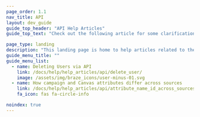 ```yaml
---
page_order: 1.1
nav_title: API
layout: dev_guide
guide_top_header: "API Help Articles"
guide_top_text: "Check out the following article for some clarification on how APIs can impact areas of your user data. <br><br> Learn more about the Braze REST API in the <a href='/docs/api/basics/'>API</a> section!"

page_type: landing
description: "This landing page is home to help articles related to the Braze API."
guide_menu_title: ""
guide_menu_list:
  - name: Deleting Users via API
    link: /docs/help/help_articles/api/delete_user/
    image: /assets/img/braze_icons/user-minus-01.svg
  - name: How campaign and Canvas attributes differ across sources
    link: /docs/help/help_articles/api/attribute_name_id_across_sources/
    fa_icon: fas fa-circle-info

noindex: true
---
```




